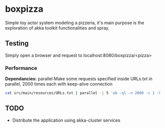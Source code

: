 # boxpizza
Simple toy actor system modeling a pizzeria, it's main purpose is the exploration
of akka toolkit functionalities and spray.

## Testing
Simply open a browser and request to localhost:8080/boxpizza/&lt;pizza&gt;
### Performance
**Dependancies:** parallel
Make some requests specified inside URLs.txt in parallel, 2000 times each with keep-alive connection
```sh
cat src/main/resources/URLs.txt | parallel -j 5 'ab -ql -n 2000 -c 1 -k {}' | grep 'Requests per second'
```
## TODO
- Distribute the application using akka-cluster services
